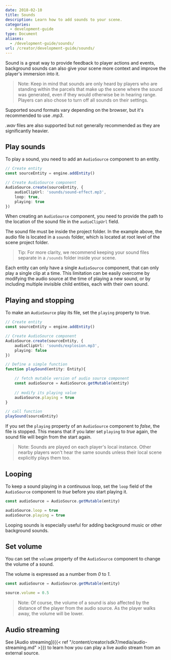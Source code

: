 ```yaml
---
date: 2018-02-10
title: Sounds
description: Learn how to add sounds to your scene.
categories:
  - development-guide
type: Document
aliases:
  - /development-guide/sounds/
url: /creator/development-guide/sounds/
---
```


Sound is a great way to provide feedback to player actions and events, background sounds can also give your scene more context and improve the player's immersion into it.

> Note: Keep in mind that sounds are only heard by players who are standing within the parcels that make up the scene where the sound was generated, even if they would otherwise be in hearing range. Players can also chose to turn off all sounds on their settings.

Supported sound formats vary depending on the browser, but it's recommended to use _.mp3_.

_.wav_ files are also supported but not generally recommended as they are significantly heavier.

## Play sounds

To play a sound, you need to add an `AudioSource` component to an entity.

```ts
// Create entity
const sourceEntity = engine.addEntity()

// Create AudioSource component
AudioSource.create(sourceEntity, {
	audioClipUrl: 'sounds/sound-effect.mp3',
	loop: true,
	playing: true
})

```


When creating an `AudioSource` component, you need to provide the path to the location of the sound file in the `audioClipUrl` field.

The sound file must be inside the project folder. In the example above, the audio file is located in a `sounds` folder, which is located at root level of the scene project folder.

> Tip: For more clarity, we recommend keeping your sound files separate in a `/sounds` folder inside your scene.

Each entity can only have a single `AudioSource` component, that can only play a single clip at a time. This limitation can be easily overcome by modifying the audio source at the time of playing a new sound, or by including multiple invisible child entities, each with their own sound.

## Playing and stopping

To make an `AudioSource` play its file, set the `playing` property to true.


```ts
// Create entity
const sourceEntity = engine.addEntity()

// Create AudioSource component
AudioSource.create(sourceEntity, {
    audioClipUrl: 'sounds/explosion.mp3',
    playing: false
})

// Define a simple function
function playSound(entity: Entity){

    // fetch mutable version of audio source component
    const audioSource = AudioSource.getMutable(entity)
    
    // modify its playing value
    audioSource.playing = true
}

// call function
playSound(sourceEntity)
```

If you set the `playing` property of an `AudioSource` component to _false_, the file is stopped. This means that if you later set `playing` to _true_ again, the sound file will begin from the start again.

> Note: Sounds are played on each player's local instance. Other nearby players won't hear the same sounds unless their local scene explicitly plays them too.

## Looping

To keep a sound playing in a continuous loop, set the `loop` field of the `AudioSource` component to _true_ before you start playing it.

```ts
const audioSource = AudioSource.getMutable(entity)

audioSource.loop = true
audioSource.playing = true
```

Looping sounds is especially useful for adding background music or other background sounds.

## Set volume

You can set the `volume` property of the `AudioSource` component to change the volume of a sound.

The volume is expressed as a number from _0_ to _1_.

```ts
const audioSource = AudioSource.getMutable(entity)

source.volume = 0.5
```

> Note: Of course, the volume of a sound is also affected by the distance of the player from the audio source. As the player walks away, the volume will be lower.


## Audio streaming

See [Audio streaming]({{< ref "/content/creator/sdk7/media/audio-streaming.md" >}}) to learn how you can play a live audio stream from an external source.